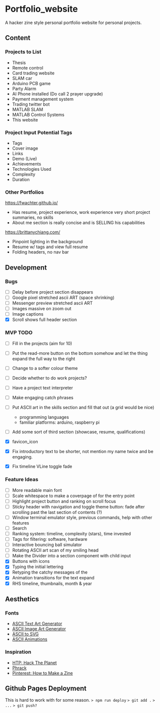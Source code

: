 # Portfolio_website

A hacker zine style personal portfolio website for personal projects.

## Content


### Projects to List
- Thesis
- Remote control
- Card trading website
- SLAM car
- Arduino PCB game
- Party Alarm
- AI Phone installed (Do call 2 prayer upgrade)
- Payment management system
- Trading twitter bot
- MATLAB SLAM
- MATLAB Control Systems
- This website


### Project Input Potential Tags
- Tags
- Cover image
- Links
- Demo (Live)
- Achievements
- Technologies Used
- Complexity
- Duration

### Other Portfolios
https://fwachter.github.io/
- Has resume, project experience, work experience very short project summaries, no skills
- About me section is really concise and is SELLING his capabilities

https://brittanychiang.com/
- Pinpoint lighting in the background
- Resume w/ tags and view full resume
- Folding headers, no nav bar

## Development

### Bugs
- [ ] Delay before project section disappears
- [ ] Google pixel stretched ascii ART (space shrinking)
- [ ] Messenger preview stretched ascii ART
- [ ] Images massive on zoom out
- [ ] Image captions
- [X] Scroll shows full header section

### MVP TODO
- [ ] Fill in the projects (aim for 10)
- [ ] Put the read-more button on the bottom somehow and let the thing expand the full way to the right
- [ ] Change to a softer colour theme
- [ ] Decide whether to do work projects?
- [ ] Have a project text interpreter
- [ ] Make engaging catch phrases
- [ ] Put ASCII art in the skills section and fill that out (a grid would be nice)
    - programming languages
    - familiar platforms: arduino, raspberry pi
- [ ] Add some sort of third section (showcase, resume, qualifications)
- [X] favicon_icon
- [X] Fix introductory text to be shorter, not mention my name twice and be engaging.
- [X] Fix timeline VLine toggle fade


### Feature Ideas
- [ ] More readable main font
- [ ] Scale whitespace to make a coverpage of for the entry point
- [ ] Highlight project button and ranking on scroll focus
- [ ] Sticky header with navigation and toggle theme button: fade after scrolling past the last section of contents (?)
- [ ] Window terminal emulator style, previous commands, help with other features
- [ ] Search
- [ ] Ranking system: timeline, complexity (stars), time invested
- [ ] Tags for filtering: software, hardware
- [ ] Interactive bouncing ball simulator
- [ ] Rotating ASCII art scan of my smiling head
- [ ] Make the Divider into a section component with child input
- [x] Buttons with icons
- [x] Typing the initial lettering
- [x] Retyping the catchy messages of the
- [x] Animation transitions for the text expand
- [x] RHS timeline, thumbnails, month & year

## Aesthetics
### Fonts

- [ASCII Text Art Generator](https://patorjk.com/software/taag/#p=display&f=ANSI%20Shadow&t=LB)
- [ASCII Image Art Generator](https://www.asciiart.eu/image-to-ascii)
- [ASCII to SVG](https://ivanceras.github.io/svgbob-editor/)
- [ASCII Animations](https://ascii.co.uk/animated)

### Inspiration

- [HTP: Hack The Planet](https://www.exploit-db.com/papers/25306)
- [Phrack](http://www.phrack.org/)
- [Pinterest: How to Make a Zine](https://www.pinterest.com.au/pin/37576978132730528/)

## Github Pages Deployment

This is hard to work with for some reason.
`> npm run deploy`
`> git add .`
`> ...`
`> git push?`
